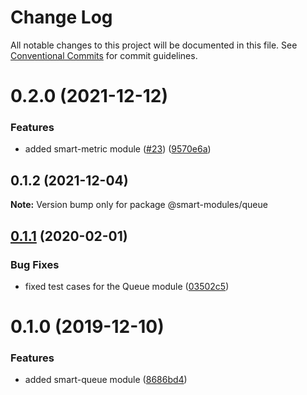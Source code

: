 # Change Log

All notable changes to this project will be documented in this file.
See [Conventional Commits](https://conventionalcommits.org) for commit guidelines.

# 0.2.0 (2021-12-12)


### Features

* added smart-metric module ([#23](https://github.com/smart-modules/smart-modules/issues/23)) ([9570e6a](https://github.com/smart-modules/smart-modules/commit/9570e6a48d69cb018dbb4fe75561249287243ee6))





## 0.1.2 (2021-12-04)

**Note:** Version bump only for package @smart-modules/queue





## [0.1.1](https://github.com/smart-modules/smart-modules/compare/@smart-modules/queue@0.1.0...@smart-modules/queue@0.1.1) (2020-02-01)


### Bug Fixes

* fixed test cases for the Queue module ([03502c5](https://github.com/smart-modules/smart-modules/commit/03502c51729a6056db99cc783dde82271a72ab05))





# 0.1.0 (2019-12-10)


### Features

* added smart-queue module ([8686bd4](https://github.com/smart-modules/smart-modules/commit/8686bd41b67cef6b2d34f24043d4ba76118a5790))
